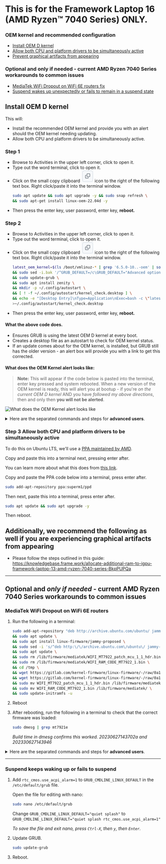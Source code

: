 # This is for the Framework Laptop 16 (AMD Ryzen™ 7040 Series) ONLY.

### OEM kernel and recommended configuration

- [Install OEM D kernel](#step-1)
- [Allow both CPU and platform drivers to be simultaneously active](#step-3-allow-both-cpu-and-platform-drivers-to-be-simultaneously-active)
- [Prevent graphical artifacts from appearing](#additionally-we-recommend-the-following-as-well-if-you-are-experiencing-graphical-artifacts-from-appearing)

### Optional and only if needed - current AMD Ryzen 7040 Series workarounds to common issues

- [MediaTek WiFi Dropout on WiFi 6E routers fix](#mediatek-wifi-dropout-on-wifi-6e-routers)
- [Suspend wakes up unexpectedly or fails to remain in a suspend state](#suspend-keeps-waking-up-or-fails-to-suspend)


## Install OEM D kernel

This will:

- Install the recommended OEM kernel and provide you with an alert should the OEM kernel needing updating.
- Allow both CPU and platform drivers to be simultaneously active.


### Step 1

- Browse to Activities in the upper left corner, click to open it.
- Type out the word terminal, click to open it.
- Click on the small copy clipboard ![copy clipboard icon](images/copy-icon.png) icon to the right of the following text box. Right click/paste it into the terminal window.
  ```bash
  sudo apt update && sudo apt upgrade -y && sudo snap refresh \
  && sudo apt-get install linux-oem-22.04d -y
  ```
- Then press the enter key, user password, enter key, **reboot.**


### Step 2

- Browse to Activities in the upper left corner, click to open it.
- Type out the word terminal, click to open it.
- Click on the small copy clipboard ![copy clipboard icon](images/copy-icon.png) icon to the right of the following text box. Right click/paste it into the terminal window.
  ```bash
  latest_oem_kernel=$(ls /boot/vmlinuz-* | grep '6.5.0-10..-oem' | sort -V | tail -n1 | awk -F'/' '{print $NF}' | sed 's/vmlinuz-//') \
  && sudo sed -i.bak '/^GRUB_DEFAULT=/c\GRUB_DEFAULT="Advanced options for Ubuntu>Ubuntu, with Linux '"$latest_oem_kernel"'"' /etc/default/grub \
  && sudo update-grub \
  && sudo apt install zenity \
  && mkdir -p ~/.config/autostart \
  && [ ! -f ~/.config/autostart/kernel_check.desktop ] \
  && echo -e "[Desktop Entry]\nType=Application\nExec=bash -c \"latest_oem_kernel=\$(ls /boot/vmlinuz-* | grep '6.5.0-10..-oem' | sort -V | tail -n1 | awk -F'/' '{print \\\$NF}' | sed 's/vmlinuz-//') && current_grub_kernel=\$(grep '^GRUB_DEFAULT=' /etc/default/grub | sed -e 's/GRUB_DEFAULT=\\\"Advanced options for Ubuntu>Ubuntu, with Linux //g' -e 's/\\\"//g') && [ \\\"\\\${latest_oem_kernel}\\\" != \\\"\\\${current_grub_kernel}\\\" ] && zenity --text-info --html --width=300 --height=200 --title=\\\"Kernel Update Notification\\\" --filename=<(echo -e \\\"A newer OEM D kernel is available than what is set in GRUB. <a href='https://github.com/FrameworkComputer/linux-docs/blob/main/22.04-OEM-D.md'>Click here</a> to learn more.\\\")\"\nHidden=false\nNoDisplay=false\nX-GNOME-Autostart-enabled=true\nName[en_US]=Kernel check\nName=Kernel check\nComment[en_US]=\nComment=" \
  >~/.config/autostart/kernel_check.desktop
  ```
- Then press the enter key, user password, enter key, **reboot.**

#### What the above code does.
- Ensures GRUB is using the latest OEM D kernel at every boot.
- Creates a desktop file as an autostart to check for OEM kernel status.
- If an update comes about for the OEM kernel, is installed, but GRUB still has the older version - an alert box will provide you with a link to get this corrected.

#### What does the OEM Kernel alert looks like:

> **Note:** This will appear if the code below is pasted into the terminal, enter key pressed and system rebooted.
When a new version of the OEM kernel is ready, this will alert you at bootup - if you're *on the current OEM D kernel* AND you have *followed my above directions*, then and only then **you will not be alerted**. 

![What does the OEM Kernel alert looks like](oem-d-alert.png)

<details>
<summary>Here are the separated commands and steps for <b>advanced users</b>.</summary>

> If you are someone who is not super comfortable with the command line, **please use the steps above instead**.
> Additionally, if a new OEM kernel is released, **you will be NOT be alerted** if you use the advanced method as nothing is checking for updates to alert you.

If you would rather enter the commands individually **instead** of using the code block provided previously:

1. Install OEM kernel.

    ```bash
    # Update packages.
    sudo apt update && sudo apt upgrade -y
    # Install the recommended OEM kernel.
    sudo apt install linux-oem-22.04d

    # Reboot the machine and then check your oem kernel in the last command.
    sudo reboot
    ```

    Identify the name of the OEM kernel. This will is use in step 2.

    ```bash
    ls /boot/vmlinuz-* | sort -V | tail -n 1 | awk -F'vmlinuz-' '{print $2}'
    ```

    *For example, the current oem kernel is `6.5.0.1009-oem`, but this may become out of date in the future.*

2. Configure GRUB to use the OEM kernel.

    Open the file for editing with nano:

    ```bash
    sudo nano /etc/default/grub
    ```

    Change `GRUB_DEFAULT="0"` to `GRUB_DEFAULT="Advanced options for Ubuntu>Ubuntu, with Linux 6.5.0.1009-oem"`.

    *To save the file and exit nano, press `Ctrl-X`, then `y`, then `Enter`.*

3. Update GRUB.

    ```bash
    sudo update-grub
    ```

4. Reboot.

### Follow Step 3 below

For the best experience possible, it is important that you [complete step 3](#step-3-allow-both-cpu-and-platform-drivers-to-be-simultaneously-active), if you haven't already.

</details>

### Step 3 Allow both CPU and platform drivers to be simultaneously active

To do this on Ubuntu LTS, we'll use a [PPA maintained by AMD](https://launchpad.net/~superm1/+archive/ubuntu/ppd/+packages).

Copy and paste this into a terminal next, pressing enter after.


You can learn more about what this does from [this link](https://gitlab.freedesktop.org/upower/power-profiles-daemon/-/merge_requests/127).


Copy and paste the PPA code below into a terminal, press enter after.
```bash
sudo add-apt-repository ppa:superm1/ppd
```

Then next, paste this into a terminal, press enter after.
```bash
sudo apt update && sudo apt upgrade -y
```

Then reboot.

## Additionally, we recommend the following as well if you are experiencing graphical artifacts from appearing

- Please follow the steps outlined in this guide:
  https://knowledgebase.frame.work/allocate-additional-ram-to-igpu-framework-laptop-13-amd-ryzen-7040-series-BkpPUPQa


---


## Optional and *only if needed* - current AMD Ryzen 7040 Series workarounds to common issues

### MediaTek WiFi Dropout on WiFi 6E routers

1. Run the following in a terminal:

    ```bash
    sudo add-apt-repository "deb http://archive.ubuntu.com/ubuntu/ jammy-proposed main restricted universe multiverse" \
    && sudo apt update \
    && sudo apt install linux-firmware/jammy-proposed \
    && sudo sed -i 's/^deb http:\/\/archive.ubuntu.com\/ubuntu\/ jammy-proposed/# &/' /etc/apt/sources.list \
    && sudo apt update \
    && sudo rm /lib/firmware/mediatek/WIFI_MT7922_patch_mcu_1_1_hdr.bin \
    && sudo rm /lib/firmware/mediatek/WIFI_RAM_CODE_MT7922_1.bin \
    && cd /tmp \
    && wget https://gitlab.com/kernel-firmware/linux-firmware/-/raw/0a18a7292a66532633d9586521f0b954c68a9fbc/mediatek/WIFI_MT7922_patch_mcu_1_1_hdr.bin \
    && wget https://gitlab.com/kernel-firmware/linux-firmware/-/raw/0a18a7292a66532633d9586521f0b954c68a9fbc/mediatek/WIFI_RAM_CODE_MT7922_1.bin \
    && sudo mv WIFI_MT7922_patch_mcu_1_1_hdr.bin /lib/firmware/mediatek/ \
    && sudo mv WIFI_RAM_CODE_MT7922_1.bin /lib/firmware/mediatek/ \
    && sudo update-initramfs -u
    ```
2. Reboot
3. After rebooting, run the following in a terminal to check that the correct firmware was loaded:

    ```bash
    sudo dmesg | grep mt7921e
    ```

    *Build time in dmesg confirms this worked. 20230627143702a and 202330627143946*

<details>
<summary>Here are the separated commands and steps for <b>advanced users</b>.</summary>

```bash
sudo add-apt-repository "deb http://archive.ubuntu.com/ubuntu/ jammy-proposed main restricted universe multiverse"
sudo apt update && sudo apt install linux-firmware/jammy-proposed 
sudo sed -i 's/^deb http:\/\/archive.ubuntu.com\/ubuntu\/ jammy-proposed/# &/' /etc/apt/sources.list
sudo apt update

sudo rm /lib/firmware/mediatek/WIFI_MT7922_patch_mcu_1_1_hdr.bin
sudo rm /lib/firmware/mediatek/WIFI_RAM_CODE_MT7922_1.bin

cd /tmp
wget https://gitlab.com/kernel-firmware/linux-firmware/-/raw/0a18a7292a66532633d9586521f0b954c68a9fbc/mediatek/WIFI_MT7922_patch_mcu_1_1_hdr.bin
wget https://gitlab.com/kernel-firmware/linux-firmware/-/raw/0a18a7292a66532633d9586521f0b954c68a9fbc/mediatek/WIFI_RAM_CODE_MT7922_1.bin
sudo mv WIFI_MT7922_patch_mcu_1_1_hdr.bin /lib/firmware/mediatek/
sudo mv WIFI_RAM_CODE_MT7922_1.bin /lib/firmware/mediatek/
sudo update-initramfs -u

# Reboot and then check the firmware loaded with the following line:
sudo dmesg | grep mt7921e
```
</details>

----------------------------------------------

### Suspend keeps waking up or fails to suspend

1. Add `rtc_cmos.use_acpi_alarm=1` to `GRUB_CMDLINE_LINUX_DEFAULT` in the `/etc/default/grub` file.

    Open the file for editing with nano:

    ```bash
    sudo nano /etc/default/grub
    ```

    Change `GRUB_CMDLINE_LINUX_DEFAULT="quiet splash"` to `GRUB_CMDLINE_LINUX_DEFAULT="quiet splash rtc_cmos.use_acpi_alarm=1"`

    *To save the file and exit nano, press `Ctrl-X`, then `y`, then `Enter`.*

2. Update GRUB.

    ```bash
    sudo update-grub
    ```

3. Reboot.
